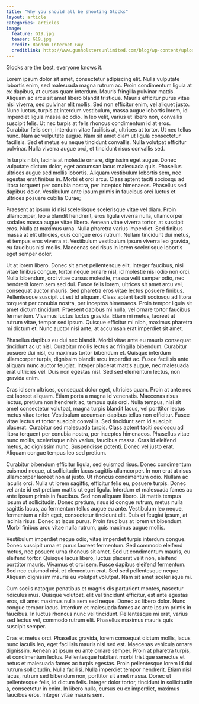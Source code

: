 ```yaml
---
title: "Why you should all be shooting Glocks"
layout: article
categories: articles
image:
  feature: G19.jpg
  teaser: G19.jpg
  credit: Random Internet Guy
  creditlink: http://www.gunholstersunlimited.com/blog/wp-content/uploads/2012/03/Glock-19.jpg
---  
```

  
Glocks are the best, everyone knows it.

Lorem ipsum dolor sit amet, consectetur adipiscing elit. Nulla vulputate lobortis enim, sed malesuada magna rutrum ac. Proin condimentum ligula at ex dapibus, at cursus quam interdum. Mauris fringilla pulvinar mattis. Aliquam ac arcu sit amet libero blandit tristique. Mauris efficitur purus vitae nisi viverra, sed pulvinar elit mollis. Sed non efficitur enim, vel aliquet justo. Nunc luctus, turpis at interdum vestibulum, massa augue lobortis lorem, id imperdiet ligula massa ac odio. In leo velit, varius ut libero non, convallis suscipit felis. Ut nec turpis at felis rhoncus condimentum id at eros. Curabitur felis sem, interdum vitae facilisis at, ultrices at tortor. Ut nec tellus nunc. Nam ac vulputate augue. Nam sit amet diam ut ligula consectetur facilisis. Sed et metus eu neque tincidunt convallis. Nulla volutpat efficitur pulvinar. Nulla viverra augue orci, et tincidunt risus convallis sed.

In turpis nibh, lacinia at molestie ornare, dignissim eget augue. Donec vulputate dictum dolor, eget accumsan lacus malesuada quis. Phasellus ultrices augue sed mollis lobortis. Aliquam vestibulum lobortis sem, nec egestas erat finibus in. Morbi et orci arcu. Class aptent taciti sociosqu ad litora torquent per conubia nostra, per inceptos himenaeos. Phasellus sed dapibus dolor. Vestibulum ante ipsum primis in faucibus orci luctus et ultrices posuere cubilia Curae;

Praesent at ipsum id nisl scelerisque scelerisque vitae vel diam. Proin ullamcorper, leo a blandit hendrerit, eros ligula viverra nulla, ullamcorper sodales massa augue vitae libero. Aenean vitae viverra tortor, at suscipit eros. Nulla at maximus urna. Nulla pharetra varius imperdiet. Sed finibus massa at elit ultricies, quis congue eros rutrum. Nullam tincidunt dui metus, et tempus eros viverra at. Vestibulum vestibulum ipsum viverra leo gravida, eu faucibus nisi mollis. Maecenas sed risus in lorem scelerisque lobortis eget semper dolor.

Ut at lorem libero. Donec sit amet pellentesque elit. Integer faucibus, nisi vitae finibus congue, tortor neque ornare nisl, id molestie nisi odio non orci. Nulla bibendum, orci vitae cursus molestie, massa velit semper odio, nec hendrerit lorem sem sed dui. Fusce felis lorem, ultrices sit amet arcu vel, consequat auctor mauris. Sed pharetra eros vitae lectus posuere finibus. Pellentesque suscipit ut est id aliquam. Class aptent taciti sociosqu ad litora torquent per conubia nostra, per inceptos himenaeos. Proin tempor ligula sit amet dictum tincidunt. Praesent dapibus mi nulla, vel ornare tortor faucibus fermentum. Vivamus luctus luctus gravida. Etiam mi metus, laoreet at rutrum vitae, tempor sed ipsum. Quisque efficitur mi nibh, maximus pharetra mi dictum et. Nunc auctor nisi ante, at accumsan erat imperdiet sit amet.

Phasellus dapibus eu dui nec blandit. Morbi vitae ante eu mauris consequat tincidunt ac ut nisl. Curabitur mollis lectus ac fringilla bibendum. Curabitur posuere dui nisl, eu maximus tortor bibendum et. Quisque interdum ullamcorper turpis, dignissim blandit arcu imperdiet ac. Fusce facilisis ante aliquam nunc auctor feugiat. Integer placerat mattis augue, nec malesuada erat ultricies vel. Duis non egestas nisl. Sed sed elementum lectus, non gravida enim.

Cras id sem ultrices, consequat dolor eget, ultricies quam. Proin at ante nec est laoreet aliquam. Etiam porta a magna id venenatis. Maecenas risus lectus, pretium non hendrerit ac, tempus quis orci. Nulla tempus, nisi sit amet consectetur volutpat, magna turpis blandit lacus, vel porttitor lectus metus vitae tortor. Vestibulum accumsan dapibus tellus non efficitur. Fusce vitae lectus et tortor suscipit convallis. Sed tincidunt sem id suscipit placerat. Curabitur sed malesuada turpis. Class aptent taciti sociosqu ad litora torquent per conubia nostra, per inceptos himenaeos. Phasellus vitae nunc mollis, scelerisque nibh varius, faucibus massa. Cras id eleifend metus, ac dignissim nunc. Suspendisse potenti. Donec vel justo erat. Aliquam congue tempus leo sed pretium.

Curabitur bibendum efficitur ligula, sed euismod risus. Donec condimentum euismod neque, ut sollicitudin lacus sagittis ullamcorper. In non erat at risus ullamcorper laoreet non at justo. Ut rhoncus condimentum odio. Nullam ac iaculis orci. Nulla ut lorem sagittis, efficitur felis eu, posuere turpis. Donec vel ante id est pretium mattis ut eget ligula. Interdum et malesuada fames ac ante ipsum primis in faucibus. Sed non aliquam libero. Ut mattis tempus ipsum ut sollicitudin. Donec pretium, risus id congue rutrum, metus nulla sagittis lacus, ac fermentum tellus augue eu ante. Vestibulum leo neque, fermentum a nibh eget, consectetur tincidunt elit. Duis et feugiat ipsum, at lacinia risus. Donec at lacus purus. Proin faucibus at lorem ut bibendum. Morbi finibus arcu vitae nulla rutrum, quis maximus augue mollis.

Vestibulum imperdiet neque odio, vitae imperdiet turpis interdum congue. Donec suscipit urna et purus laoreet fermentum. Sed commodo eleifend metus, nec posuere urna rhoncus sit amet. Sed ut condimentum mauris, eu eleifend tortor. Quisque lacus libero, luctus placerat velit non, eleifend porttitor mauris. Vivamus et orci sem. Fusce dapibus eleifend fermentum. Sed nec euismod nisi, et elementum erat. Sed sed pellentesque neque. Aliquam dignissim mauris eu volutpat volutpat. Nam sit amet scelerisque mi.

Cum sociis natoque penatibus et magnis dis parturient montes, nascetur ridiculus mus. Quisque volutpat, elit vel tincidunt efficitur, est ante egestas eros, sit amet maximus nulla sem sed neque. Donec ac libero dolor. Nunc congue tempor lacus. Interdum et malesuada fames ac ante ipsum primis in faucibus. In luctus rhoncus nunc vel tincidunt. Pellentesque mi erat, varius sed lectus vel, commodo rutrum elit. Phasellus maximus mauris quis suscipit semper.

Cras et metus orci. Phasellus gravida, lorem consequat dictum mollis, lacus nunc iaculis leo, eget facilisis mauris nisl sed est. Maecenas vehicula ornare dignissim. Aenean at ipsum eu ante ornare semper. Proin at pharetra turpis, et condimentum lectus. Pellentesque habitant morbi tristique senectus et netus et malesuada fames ac turpis egestas. Proin pellentesque lorem id dui rutrum sollicitudin. Nulla facilisi. Nulla imperdiet tempor hendrerit. Etiam nisl lacus, rutrum sed bibendum non, porttitor sit amet massa. Donec ut pellentesque felis, id dictum felis. Integer dolor tortor, tincidunt in sollicitudin a, consectetur in enim. In libero nulla, cursus eu ex imperdiet, maximus faucibus eros. Integer vitae mauris sem.


  
  
  
  
